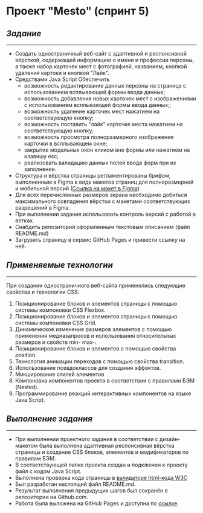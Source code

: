 # Проект "Mesto" (спринт 5)

## *Задание*
---

* Создать одностраничный веб-сайт с адаптивной и респонсивной вёрсткой, содержащей информацию о имени и профессии персоны, а также набор карточек мест с фотографией, названием, кнопкой удаления картоки и кнопкой "Лайк". 
* Средствами Java Script Обеспечить 
  * возможность редактирование данных персоны на странице с использованием всплывающей формы ввода данных;
  * возможность добавления новых карточек мест с изображениями с использованием всплывающей формы ввода данных;;
  * возможность удаление карточек мест нажатием на соответствующую кнопку;
  * возможность поставить "лайк" карточке места нажатием на соответствующую кнопку;
  * возможность просмотра полноразмерного изображения карточки в всплывающем окне;
  * закрытие модальных окон кликом вне формы или нажатием на клавишу esc;
  * реализовать валидацию данных полей ввода форм при их заполнении.
* Структура и вёрстка страницы регламентированы брифом, выполненным в Figma в виде макетов страниц для полноразмерной и мобильной версий ([Ссылка на макет в Figma](https://www.figma.com/file/kRVLKwYG3d1HGLvh7JFWRT/JavaScript.-Sprint-6?node-id=0%3A1)). 
* Для всех перечисленных размеров экрана необходимо добиться максимального совпадения вёрстки с макетами соответствующих разрешений в Figma.
* При выполнении задания использовать контроль версий с работой в ветках. 
* Снабдить репозиторий оформленным текстовым описанием (файл README.md)
* Загрузить страницу в сервис GitHub Pages и привести ссылку на неё.


## *Применяемые технологии*
---
При создании одностраничного веб-сайта применялись следующие свойства и технологии CSS:
1. Позиционирование блоков и элементов страницы с помощью системы компоновки CSS Flexbox.
2. Позиционирование блоков и элементов страницы с помощью системы компоновки CSS Grid.
3. Динамическое изменение размеров элементов с помощью применения медиазапросов и использования относительных размеров и свойств min- max-.
4. Позиционирование блоков и элементов с помощью свойства position.
5. Технология анимации переходов с помощью свойства transition.
6. Использование псевдоклассов для создания эффектов.
7. Микширование стилей элементов
8. Компоновка компонентов проекта в соответствии с правилами БЭМ (Nested).
9. Программирование реакций интерактивных компонентов на языке Java Script.


## *Выполнение задания*
---
* При выполнении проектного задания в соответствии с дизайн-макетом была выполнена адаптивная респонсивная вёрстка страницы и создание CSS блоков, элементов и модификаторов по правилам БЭМ.
* В соответствующей папке проекта создан и подключен к проекту файл с кодом Java Script. 
* Выполнена проверка кода страницы в [валидаторе html-кода W3C](https://validator.w3.org)
* Был разработан настоящий файл README.md.
* Результат выполнения предыдущих шагов был сохранён в репозитории на Github.com.
* Работа была выложена на GitHub Pages и доступна по [ссылке](https://alisbur.github.io/mesto/).



